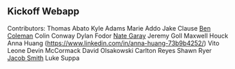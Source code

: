## Kickoff Webapp

Contributors: 
    Thomas Abato
    Kyle Adams
    Marie Addo
    Jake Clause
    [Ben Coleman](https://www.linkedin.com/in/moraviancoleman/)
    Colin Conway
    Dylan Fodor
    [Nate Garay](https://www.linkedin.com/in/nathan-garay-642709252/)
    Jeremy Goll
    Maxwell Houck
    Anna Huang (https://www.linkedin.com/in/anna-huang-73b9b4252/)
    Vito Leone
    Devin McCormack
    David Olsakowski
    Carlton Reyes
    Shawn Ryer
    [Jacob Smith](https://www.linkedin.com/in/jacob-smith-a12842205/)
    Luke Suppa 
